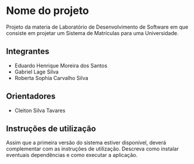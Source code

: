 # Nome do projeto
Projeto da materia de Laboratório de Desenvolvimento de Software em que consiste em projetar um Sistema de Matrículas para uma Universidade.

## Integrantes
* Eduardo Henrique Moreira dos Santos
* Gabriel Lage Silva
* Roberta Sophia Carvalho Silva

## Orientadores
* Cleiton Silva Tavares

## Instruções de utilização
Assim que a primeira versão do sistema estiver disponível, deverá complementar com as instruções de utilização. Descreva como instalar eventuais dependências e como executar a aplicação.